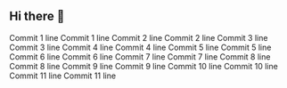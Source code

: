 ## Hi there 👋

<!--
**zhanyimu/zhanyimu** is a ✨ _special_ ✨ repository because its `README.md` (this file) appears on your GitHub profile.

Here are some ideas to get you started:

- 🔭 I’m currently working on ...
- 🌱 I’m currently learning ...
- 👯 I’m looking to collaborate on ...
- 🤔 I’m looking for help with ...
- 💬 Ask me about ...
- 📫 How to reach me: ...
- 😄 Pronouns: ...
- ⚡ Fun fact: ...
-->
Commit 1 line
Commit 1 line
Commit 2 line
Commit 2 line
Commit 3 line
Commit 3 line
Commit 4 line
Commit 4 line
Commit 5 line
Commit 5 line
Commit 6 line
Commit 6 line
Commit 7 line
Commit 7 line
Commit 8 line
Commit 8 line
Commit 9 line
Commit 9 line
Commit 10 line
Commit 10 line
Commit 11 line
Commit 11 line
